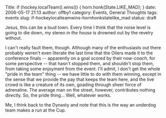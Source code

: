 Title: if (hockey.localTeam().wins()) { horn.honk(State.LIKE_MAD); }
date: 2006-05-17 21:13
author: offby1
category: Events, General Thoughts
tags: events
slug: if-hockeylocalteamwins-hornhonkstatelike_mad
status: draft

Jesus, this can be a loud town. Every time I think that the noise level is going to die down, my stereo *in the house* is drowned out by the revelry without.

I can't really fault them, though. Although many of the enthusiasts out there probably weren't even literate the last time that the Oilers made it to the conference finals \-- apparently on a goal scored by their now-*coach*, for some perspective \-- that hasn't stopped them, and shouldn't stop them, from taking some enjoyment from the event. I'll admit, I don't get the whole "pride in the team" thing \-- we have little to do with them winning, except in the sense that we provide the pay that keeps the team here, and the live crowd is like a creature of its own, goading through sheer force of adrenaline. The average man on the street, however, contributes nothing directly. So, the pride thing\... Well, whatever works.

Me, I think back to the Dynasty and note that this is the way an underdog team makes a run at the Cup.
